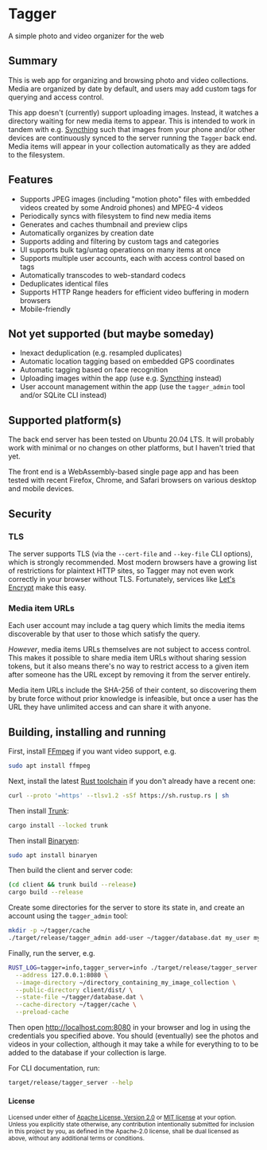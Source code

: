 # Tagger

A simple photo and video organizer for the web

## Summary

This is web app for organizing and browsing photo and video collections.  Media
are organized by date by default, and users may add custom tags for querying and
access control.

This app doesn't (currently) support uploading images.  Instead, it watches a
directory waiting for new media items to appear.  This is intended to work in
tandem with e.g. [Syncthing](https://syncthing.net/) such that images from your
phone and/or other devices are continuously synced to the server running the
`Tagger` back end.  Media items will appear in your collection automatically as
they are added to the filesystem.

## Features

* Supports JPEG images (including "motion photo" files with embedded videos
  created by some Android phones) and MPEG-4 videos
* Periodically syncs with filesystem to find new media items
* Generates and caches thumbnail and preview clips
* Automatically organizes by creation date
* Supports adding and filtering by custom tags and categories
 * UI supports bulk tag/untag operations on many items at once
* Supports multiple user accounts, each with access control based on tags
* Automatically transcodes to web-standard codecs
* Deduplicates identical files
* Supports HTTP Range headers for efficient video buffering in modern browsers
* Mobile-friendly

## Not yet supported (but maybe someday)

* Inexact deduplication (e.g. resampled duplicates)
* Automatic location tagging based on embedded GPS coordinates
* Automatic tagging based on face recognition
* Uploading images within the app (use e.g. [Syncthing](https://syncthing.net/)
  instead)
* User account management within the app (use the `tagger_admin` tool and/or
  SQLite CLI instead)

## Supported platform(s)

The back end server has been tested on Ubuntu 20.04 LTS.  It will probably work
with minimal or no changes on other platforms, but I haven't tried that yet.

The front end is a WebAssembly-based single page app and has been tested with
recent Firefox, Chrome, and Safari browsers on various desktop and mobile
devices.

## Security

### TLS

The server supports TLS (via the `--cert-file` and `--key-file` CLI options),
which is strongly recommended.  Most modern browsers have a growing list of
restrictions for plaintext HTTP sites, so Tagger may not even work correctly in
your browser without TLS.  Fortunately, services like [Let's
Encrypt](https://letsencrypt.org/) make this easy.

### Media item URLs

Each user account may include a tag query which limits the media items
discoverable by that user to those which satisfy the query.

*However*, media items URLs themselves are not subject to access control.  This
makes it possible to share media item URLs without sharing session tokens, but
it also means there's no way to restrict access to a given item after someone
has the URL except by removing it from the server entirely.

Media item URLs include the SHA-256 of their content, so discovering them by
brute force without prior knowledge is infeasible, but once a user has the URL
they have unlimited access and can share it with anyone.

## Building, installing and running

First, install [FFmpeg](https://ffmpeg.org/) if you want video support, e.g.

```bash
sudo apt install ffmpeg
```

Next, install the latest [Rust toolchain](https://rustup.rs/) if you don't
already have a recent one:

```bash
curl --proto '=https' --tlsv1.2 -sSf https://sh.rustup.rs | sh
```

Then install [Trunk](https://trunkrs.dev/):

```bash
cargo install --locked trunk
```

Then install [Binaryen](https://github.com/webassembly/binaryen):

```bash
sudo apt install binaryen
```

Then build the client and server code:

```bash
(cd client && trunk build --release)
cargo build --release
```

Create some directories for the server to store its state in, and create an
account using the `tagger_admin` tool:

```bash
mkdir -p ~/tagger/cache
./target/release/tagger_admin add-user ~/tagger/database.dat my_user my_password --may-patch
```

Finally, run the server, e.g.

```bash
RUST_LOG=tagger=info,tagger_server=info ./target/release/tagger_server \
  --address 127.0.0.1:8080 \
  --image-directory ~/directory_containing_my_image_collection \
  --public-directory client/dist/ \
  --state-file ~/tagger/database.dat \
  --cache-directory ~/tagger/cache \
  --preload-cache
```

Then open http://localhost.com:8080 in your browser and log in using the
credentials you specified above.  You should (eventually) see the photos and
videos in your collection, although it may take a while for everything to to be
added to the database if your collection is large.

For CLI documentation, run:

```bash
target/release/tagger_server --help
```

#### License

<sup>
Licensed under either of <a href="LICENSE-APACHE">Apache License, Version
2.0</a> or <a href="LICENSE-MIT">MIT license</a> at your option.
</sup>

<br>

<sub>
Unless you explicitly state otherwise, any contribution intentionally submitted
for inclusion in this project by you, as defined in the Apache-2.0 license,
shall be dual licensed as above, without any additional terms or conditions.
</sub>
